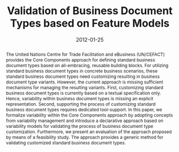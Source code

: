 ---
abstract: The United Nations Centre for Trade Facilitation and eBusiness (UN/CEFACT)
  provides the Core Components approach for defining standard business document types
  based on all-embracing, reusable building blocks. For utilizing standard business
  document types in concrete business scenarios, these standard business document
  types need customizing resulting in business document type variants. However, the
  current approach is missing sufficient mechanisms for managing the resulting variants.
  First, customizing standard business document types is currently based on a textual
  specification only. Hence, variability within business document types is missing
  an explicit representation. Second, supporting the process of customizing standard
  business document types requires dedicated tool-support. In this paper, we formalize
  variability within the Core Components approach by adopting concepts from variability
  management and introduce a declarative approach based on variability models for
  validating the process of business document type customization. Furthermore, we
  present an evaluation of the approach proposed by means of a feasibility study.
  The approach provides a generic method for validating customized standard business
  document types.
authors:
- Christian Pichler
- Robert Engel
- Christian Huemer
date: '2012-01-25'
featured: false
links:
- name: Publik
  url: https://publik.tuwien.ac.at/showentry.php?ID=201826&lang=2
publication: 'Vortrag: International Workshop on Variability Modeling and Software-intensive
  Systems, Leipzig, Germany; 25.01.2012 - 27.01.2012; in: "Proceedings of the Sixth
  International Workshop on Variability Modeling and Software-intensive Systems",
  (2012), S. 1 - 10'
publication_types:
- '1'
publishDate: '2012-01-25'
title: Validation of Business Document Types based on Feature Models
url_pdf: ''
---